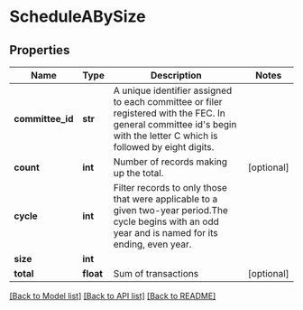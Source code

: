 # ScheduleABySize

## Properties
Name | Type | Description | Notes
------------ | ------------- | ------------- | -------------
**committee_id** | **str** |  A unique identifier assigned to each committee or filer registered with the FEC. In general committee id&#39;s begin with the letter C which is followed by eight digits.  | 
**count** | **int** |  Number of records making up the total.  | [optional] 
**cycle** | **int** |  Filter records to only those that were applicable to a given two-year period.The cycle begins with an odd year and is named for its ending, even year.  | 
**size** | **int** |  | 
**total** | **float** | Sum of transactions | [optional] 

[[Back to Model list]](../README.md#documentation-for-models) [[Back to API list]](../README.md#documentation-for-api-endpoints) [[Back to README]](../README.md)


